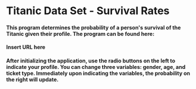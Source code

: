 Titanic Data Set - Survival Rates
=================================

#### This program determines the probability of a person's survival of the Titanic given their profile. The program can be found here:

#### Insert URL here

#### After initializing the application, use the radio buttons on the left to indicate your profile. You can change three variables: gender, age, and ticket type. Immediately upon indicating the variables, the probability on the right will update. 

